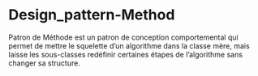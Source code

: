 # Design_pattern-Method

Patron de Méthode est un patron de conception comportemental
qui permet de mettre le squelette d’un algorithme dans
la classe mère, mais laisse les sous-classes redéfinir certaines
étapes de l’algorithme sans changer sa structure.
